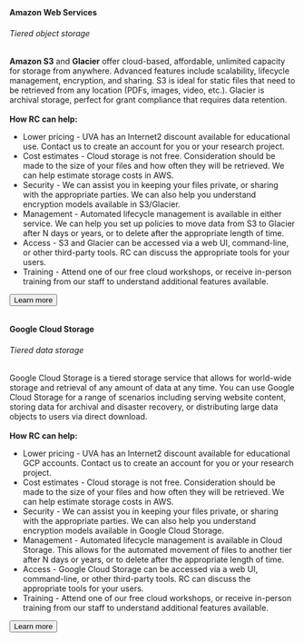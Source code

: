 <div class="card-group" style="margin-top:2rem;">
  <div class="card">
    <div class="card-block">
    <h4 class="card-title">Amazon Web Services</h4>
    <h6 class="card-subtitle mb-2 text-muted">Tiered object storage</h6>
    <p class="card-text">
      <b>Amazon S3</b> and <b>Glacier</b> offer cloud-based, affordable, unlimited capacity for storage from anywhere. Advanced
      features include scalability, lifecycle management, encryption, and sharing. S3 is ideal for static files that
      need to be retrieved from any location (PDFs, images, video, etc.). Glacier is archival storage, perfect for
      grant compliance that requires data retention.
    <br /><br />
      <strong>How RC can help:</strong>
        <ul>
          <li>Lower pricing - UVA has an Internet2 discount available for educational use. Contact us to create an account for you or your research project.
          <li>Cost estimates - Cloud storage is not free. Consideration should be made to the size of your files and how often they will be retrieved. We can help estimate storage costs in AWS.
          <li>Security - We can assist you in keeping your files private, or sharing with the appropriate parties. We can also help you understand encryption models available in S3/Glacier.
          <li>Management - Automated lifecycle management is available in either service. We can help you set up policies to move data from S3 to Glacier after N days or years, or to delete after the appropriate length of time.
          <li>Access - S3 and Glacier can be accessed via a web UI, command-line, or other third-party tools. RC can discuss the appropriate tools for your users.
          <li>Training - Attend one of our free cloud workshops, or receive in-person training from our staff to understand additional features available.
        </ul>
    </p>
    <a href="https://aws.amazon.com/s3/" target="_new" class="card-link"><button class="btn btn-warning">Learn more</button></a>
    </div>
  </div>
</div>

<div class="card-group" style="margin-top:2rem;">
  <div class="card">
    <div class="card-block">
    <h4 class="card-title">Google Cloud Storage</h4>
    <h6 class="card-subtitle mb-2 text-muted">Tiered data storage</h6>
    <p class="card-text">
      Google Cloud Storage is a tiered storage service that allows for world-wide storage and retrieval of any amount of data at any time. You can use Google Cloud Storage for a range of scenarios including serving website content, storing data for archival and disaster recovery, or distributing large data objects to users via direct download.
    <br /><br />
      <strong>How RC can help:</strong>
        <ul>
          <li>Lower pricing - UVA has an Internet2 discount available for educational GCP accounts. Contact us to create an account for you or your research project.
          <li>Cost estimates - Cloud storage is not free. Consideration should be made to the size of your files and how often they will be retrieved. We can help estimate storage costs in AWS.
          <li>Security - We can assist you in keeping your files private, or sharing with the appropriate parties. We can also help you understand encryption models available in Google Cloud Storage.
          <li>Management - Automated lifecycle management is available in Cloud Storage. This allows for the automated movement of files to another tier after N days or years, or to delete after the appropriate length of time.
          <li>Access - Google Cloud Storage can be accessed via a web UI, command-line, or other third-party tools. RC can discuss the appropriate tools for your users.
          <li>Training - Attend one of our free cloud workshops, or receive in-person training from our staff to understand additional features available.
        </ul>
    </p>
    <a href="https://cloud.google.com/storage/" target="_new" class="card-link"><button class="btn btn-warning">Learn more</button></a>
    </div>
  </div>
</div>


